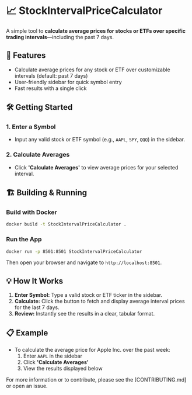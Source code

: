 # 📈 StockIntervalPriceCalculator

A simple tool to **calculate average prices for stocks or ETFs over specific trading intervals**—including the past 7 days.

## 🚀 Features

- Calculate average prices for any stock or ETF over customizable intervals (default: past 7 days)
- User-friendly sidebar for quick symbol entry
- Fast results with a single click

## 🛠️ Getting Started

### 1. Enter a Symbol

- Input any valid stock or ETF symbol (e.g., `AAPL`, `SPY`, `QQQ`) in the sidebar.

### 2. Calculate Averages

- Click **'Calculate Averages'** to view average prices for your selected interval.

## 🏗️ Building & Running

### Build with Docker

```bash
docker build -t StockIntervalPriceCalculator .
```

### Run the App

```bash
docker run -p 8501:8501 StockIntervalPriceCalculator
```

Then open your browser and navigate to `http://localhost:8501`.

## 💡 How It Works

1. **Enter Symbol:** Type a valid stock or ETF ticker in the sidebar.
2. **Calculate:** Click the button to fetch and display average interval prices for the last 7 days.
3. **Review:** Instantly see the results in a clear, tabular format.

## 📋 Example

- To calculate the average price for Apple Inc. over the past week:
  1. Enter `AAPL` in the sidebar
  2. Click **'Calculate Averages'**
  3. View the results displayed below

For more information or to contribute, please see the [CONTRIBUTING.md] or open an issue.
 
